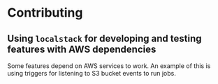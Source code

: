 # Contributing

## Using `localstack` for developing and testing features with AWS dependencies

Some features depend on AWS services to work. An example of this is using triggers for listening to S3 bucket events to run jobs.
